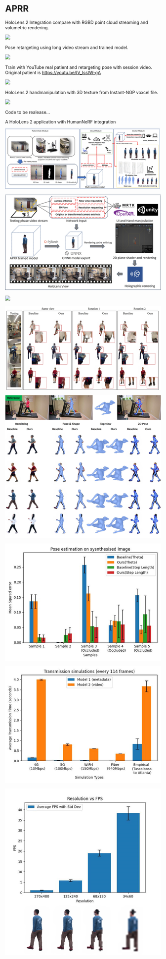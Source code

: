 # APRR


HoloLens 2 Integration compare with RGBD point cloud streaming and volumetric rendering.

[![](https://markdown-videos-api.jorgenkh.no/youtube/TqJEfVcGPiA)](https://youtu.be/TqJEfVcGPiA)


Pose retargeting using long video stream and trained model.

[![](https://markdown-videos-api.jorgenkh.no/youtube/ZBmASCCiJV4)](https://youtu.be/ZBmASCCiJV4)

Train with YouTube real patient and retargeting pose with session video. Original patient is https://youtu.be/IV_IsstW-gA 

[![](https://markdown-videos-api.jorgenkh.no/youtube/vUxpVMj0Uko)](https://youtu.be/vUxpVMj0Uko)



HoloLens 2 handmanipulation with 3D texture from Instant-NGP voxcel file.

[![](https://markdown-videos-api.jorgenkh.no/youtube/66HBR5SJGzI)](https://youtu.be/66HBR5SJGzIs)



Code to be realease...

A HoloLens 2 application with HumanNeRF integration 

![](/docs/System.jpg)

![](/docs/integration.jpg)

[![](https://markdown-videos-api.jorgenkh.no/youtube/m1cr_77hECo)](https://www.youtube.com/shorts/m1cr_77hECo)


![](/docs/occludedEval.jpg)

![](/docs/jointEval.jpg)

![](/docs/joint_mse.jpg)

![](/docs/transmission.jpg)

![](/docs/fps.jpg)

